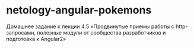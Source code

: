 # netology-angular-pokemons
Домашнее задание к лекции 4.5
«Продвинутые приемы работы с http-запросами, полезные модули от сообщества разработчиков и подготовка к Angular2»